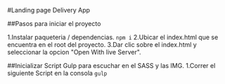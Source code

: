 #Landing page Delivery App

##Pasos para iniciar el proyecto

1.Instalar paqueteria / dependencias.
``` npm i ```
2.Ubicar el index.html que se encuentra en el root del proyecto.
3.Dar clic sobre el index.html y seleccionar la opcion "Open With live Server".

##Inicializar Script Gulp para escuchar en el SASS y las IMG.
1.Correr el siguiente Script en la consola
``` gulp ```



